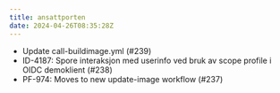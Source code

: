 ```yaml
---
title: ansattporten
date: 2024-04-26T08:35:28Z
---
```

- Update call-buildimage.yml (#239)
- ID-4187: Spore interaksjon med userinfo ved bruk av scope profile i OIDC demoklient (#238)
- PF-974: Moves to new update-image workflow (#237)

